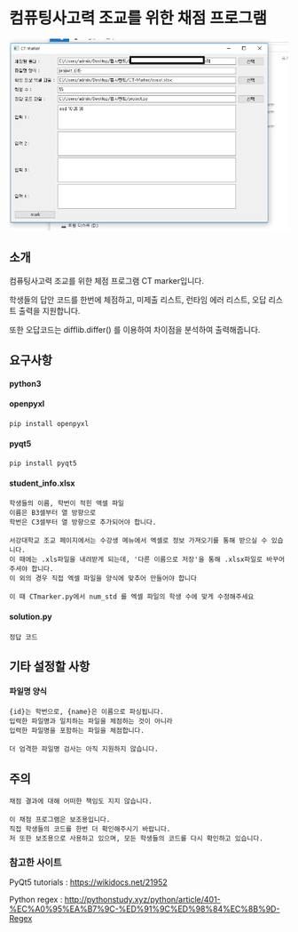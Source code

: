 # 컴퓨팅사고력 조교를 위한 채점 프로그램

![](.\capture.PNG)



## 소개

컴퓨팅사고력 조교를 위한 체점 프로그램 CT marker입니다.

학생들의 답안 코드를 한번에 체점하고, 미제출 리스트, 런타임 에러 리스트, 오답 리스트 출력을 지원합니다.

또한 오답코드는 difflib.differ() 를 이용하여 차이점을 분석하여 출력해줍니다.



## 요구사항

#### python3

#### openpyxl

```shell
pip install openpyxl
```

#### pyqt5

```
pip install pyqt5
```

#### student_info.xlsx

```
학생들의 이름, 학번이 적힌 액셀 파일
이름은 B3셀부터 열 방향으로
학번은 C3셀부터 열 방향으로 추가되어야 합니다.

서강대학교 조교 페이지에서는 수강생 메뉴에서 엑셀로 정보 가져오기를 통해 받으실 수 있습니다.
이 때에는 .xls파일을 내려받게 되는데, '다른 이름으로 저장'을 통해 .xlsx파일로 바꾸어주셔야 합니다. 
이 외의 경우 직접 엑셀 파일을 양식에 맞추어 만들어야 합니다

이 때 CTmarker.py에서 num_std 를 엑셀 파일의 학생 수에 맞게 수정해주세요
```

#### solution.py

```
정답 코드
```

## 기타 설정할 사항

#### 파일명 양식

```
{id}는 학번으로, {name}은 이름으로 파싱됩니다.
입력한 파일명과 일치하는 파일을 체점하는 것이 아니라
입력한 파일명을 포함하는 파일을 체점합니다.

더 엄격한 파일명 검사는 아직 지원하지 않습니다.
```

## 주의

```
채점 결과에 대해 어떠한 책임도 지지 않습니다.

이 채점 프로그램은 보조용입니다.
직접 학생들의 코드를 한번 더 확인해주시기 바랍니다.
저 또한 보조용으로 사용하고 있으며, 모든 학생들의 코드를 다시 확인하고 있습니다.
```

### 참고한 사이트
PyQt5 tutorials : https://wikidocs.net/21952

Python regex : http://pythonstudy.xyz/python/article/401-%EC%A0%95%EA%B7%9C-%ED%91%9C%ED%98%84%EC%8B%9D-Regex
